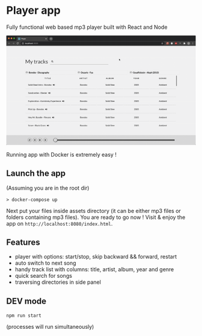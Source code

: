 # Player app

Fully functional web based mp3 player built with React and Node

![Alt Demo](https://raw.githubusercontent.com/jedluk/random/master/player/player_demo.gif)

Running app with Docker is extremely easy !

## Launch the app

(Assuming you are in the root dir)

```
> docker-compose up
```

Next put your files inside assets directory (it can be either mp3 files or folders containing mp3 files). You are ready to go now !
Visit & enjoy the app on `http://localhost:8080/index.html`.

## Features

- player with options: start/stop, skip backward && forward, restart
- auto switch to next song
- handy track list with columns: title, artist, album, year and genre
- quick search for songs
- traversing directories in side panel

## DEV mode

```
npm run start
```

(processes will run simultaneously)
